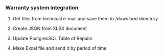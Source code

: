 ### Warranty system integration

1. Get files from technical e-mail and save them to _/download_ directory

2. Create JSON from XLSX document

3. Update PostgresSQL Table of Repairs

4. Make Excel file and send it by period of time

